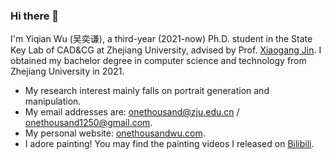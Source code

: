 ### Hi there 👋

I'm Yiqian Wu (吴奕谦), a third-year (2021-now) Ph.D. student in the State Key Lab of CAD&CG at Zhejiang University, advised by Prof. [Xiaogang Jin](http://www.cad.zju.edu.cn/home/jin). I obtained my bachelor degree in computer science and technology from Zhejiang University in 2021.

- My research interest mainly falls on portrait generation and manipulation.
- My email addresses are: [onethousand@zju.edu.cn](mailto:onethousand@zju.edu.cn) / [onethousand1250@gmail.com](mailto:onethousand1250@gmail.com).
- My personal website: [onethousandwu.com](https://onethousandwu.com).
- I adore painting! You may find the painting videos I released on [Bilibili](https://space.bilibili.com/6414209).
